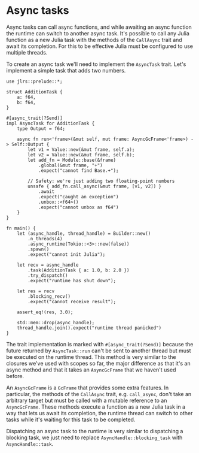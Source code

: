 # Async tasks

Async tasks can call async functions, and while awaiting an async function the runtime can switch to another async task. It's possible to call any Julia function as a new Julia task with the methods of the `CallAsync` trait and await its completion. For this to be effective Julia must be configured to use multiple threads.

To create an async task we'll need to implement the `AsyncTask` trait. Let's implement a simple task that adds two numbers.

```rust,ignore
use jlrs::prelude::*;

struct AdditionTask {
    a: f64,
    b: f64,
}

#[async_trait(?Send)]
impl AsyncTask for AdditionTask {
    type Output = f64;

    async fn run<'frame>(&mut self, mut frame: AsyncGcFrame<'frame>) -> Self::Output {
        let v1 = Value::new(&mut frame, self.a);
        let v2 = Value::new(&mut frame, self.b);
        let add_fn = Module::base(&frame)
            .global(&mut frame, "+")
            .expect("cannot find Base.+");

        // Safety: we're just adding two floating-point numbers
        unsafe { add_fn.call_async(&mut frame, [v1, v2]) }
            .await
            .expect("caught an exception")
            .unbox::<f64>()
            .expect("cannot unbox as f64")
    }
}

fn main() {
    let (async_handle, thread_handle) = Builder::new()
        .n_threads(4)
        .async_runtime(Tokio::<3>::new(false))
        .spawn()
        .expect("cannot init Julia");

    let recv = async_handle
        .task(AdditionTask { a: 1.0, b: 2.0 })
        .try_dispatch()
        .expect("runtime has shut down");

    let res = recv
        .blocking_recv()
        .expect("cannot receive result");

    assert_eq!(res, 3.0);

    std::mem::drop(async_handle);
    thread_handle.join().expect("runtime thread panicked")
}
```

The trait implementation is marked with `#[async_trait(?Send)]` because the future returned by `AsyncTask::run` can't be sent to another thread but must be executed on the runtime thread. This method is very similar to the closures we've used with scopes so far, the major difference as that it's an async method and that it takes an `AsyncGcFrame` that we haven't used before.

An `AsyncGcFrame` is a `GcFrame` that provides some extra features. In particular, the methods of the `CallAsync` trait, e.g. `call_async`, don't take an arbitrary target but must be called with a mutable reference to an `AsyncGcFrame`. These methods execute a function as a new Julia task in a way that lets us await its completion, the runtime thread can switch to other tasks while it's waiting for this task to be completed.

Dispatching an async task to the runtime is very similar to dispatching a blocking task, we just need to replace `AsyncHandle::blocking_task` with `AsyncHandle::task`.
